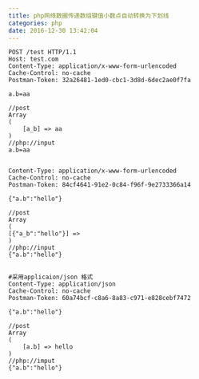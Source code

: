 ```yaml
---
title: php网络数据传递数组键值小数点自动转换为下划线
categories: php
date: 2016-12-30 13:42:04
---
```



	POST /test HTTP/1.1
	Host: test.com
	Content-Type: application/x-www-form-urlencoded
	Cache-Control: no-cache
	Postman-Token: 32a26481-1ed0-cbc1-3d8d-6dec2ae0f7fa

	a.b=aa
	
	//post 
	Array
	(
	    [a_b] => aa
	)
	//php://input
	a.b=aa


	Content-Type: application/x-www-form-urlencoded
	Cache-Control: no-cache
	Postman-Token: 84cf4641-91e2-0c84-f96f-9e2733366a14
	
	{"a.b":"hello"}

	//post
	Array
	(
	[{"a_b":"hello"}] => 
	)
	//php://input
	{"a.b":"hello"}


	#采用applicaion/json 格式
	Content-Type: application/json
	Cache-Control: no-cache
	Postman-Token: 60a74bcf-c8a6-8a83-c971-e828cebf7472
	
	{"a.b":"hello"}

	//post
	Array
	(
	    [a.b] => hello
	)
	//php://imput
	{"a.b":"hello"}